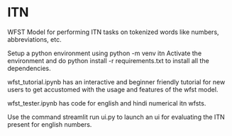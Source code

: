 # ITN
  WFST Model for performing ITN tasks on tokenized words like numbers, abbreviations, etc.

  Setup a python environment using python -m venv itn
  Activate the environment and do python install -r requirements.txt to install all the dependencies.
  
  wfst_tutorial.ipynb has an interactive and beginner friendly tutorial for new users to get accustomed with the usage and features of the wfst model.

  wfst_tester.ipynb has code for english and hindi numerical itn wfsts.

  Use the command streamlit run ui.py to launch an ui for evaluating the ITN present for english numbers.
